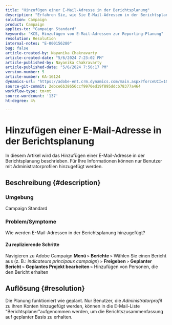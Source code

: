 ```yaml
---
title: "Hinzufügen einer E-Mail-Adresse in der Berichtsplanung"
description: "Erfahren Sie, wie Sie E-Mail-Adressen in der Berichtsplanung hinzufügen. Es können nur Benutzer mit Administratorprofilen hinzugefügt werden."
solution: Campaign
product: Campaign
applies-to: "Campaign Standard"
keywords: "KCS, Hinzufügen von E-Mail-Adressen zur Reporting-Planung"
resolution: Resolution
internal-notes: "E-000156280"
bug: false
article-created-by: Nayanika Chakravarty
article-created-date: "5/6/2024 7:23:02 PM"
article-published-by: Nayanika Chakravarty
article-published-date: "5/6/2024 7:56:17 PM"
version-number: 5
article-number: KA-16124
dynamics-url: "https://adobe-ent.crm.dynamics.com/main.aspx?forceUCI=1&pagetype=entityrecord&etn=knowledgearticle&id=c2c5140b-de0b-ef11-9f8a-6045bd0065b6"
source-git-commit: 2ebce6b38656ccf9970ed19f895ddcb78377a464
workflow-type: tm+mt
source-wordcount: '137'
ht-degree: 4%

---
```


# Hinzufügen einer E-Mail-Adresse in der Berichtsplanung


In diesem Artikel wird das Hinzufügen einer E-Mail-Adresse in der Berichtsplanung beschrieben. Für Ihre Informationen können nur Benutzer mit Administratorprofilen hinzugefügt werden.

## Beschreibung {#description}


### <b>Umgebung </b>

Campaign Standard

### <b>Problem/Symptome</b>

Wie werden E-Mail-Adressen in der Berichtsplanung hinzugefügt?

#### Zu replizierende Schritte

Navigieren zu Adobe Campaign <b>Menü </b>`>`  <b>Berichte </b>`>`  Wählen Sie einen Bericht aus (z. B.: *indicateurs principaux campaign*) `>`  <b>Freigeben </b>`>`  <b>Geplanter Bericht </b>`>`  <b>Geplantes Projekt bearbeiten </b>`>`  Hinzufügen von Personen, die den Bericht erhalten


## Auflösung {#resolution}


Die Planung funktioniert wie geplant. Nur Benutzer, die *Administratorprofil* zu ihren Konten hinzugefügt werden, können in die E-Mail-Liste &quot;Berichtsplaner&quot;aufgenommen werden, um die Berichtszusammenfassung auf geplanter Basis zu erhalten.




